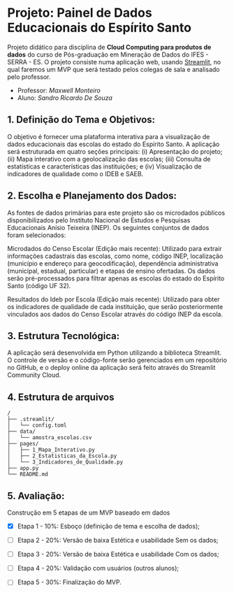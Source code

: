 # Projeto: Painel de Dados Educacionais do Espírito Santo

Projeto didático para disciplina de **Cloud Computing para produtos de dados** do curso de Pós-graduação em Mineração de Dados do IFES - SERRA - ES. O projeto consiste numa aplicação web, usando [Streamlit](https://streamlit.io/), no qual faremos um MVP que será testado pelos colegas de sala e analisado pelo professor.

- Professor: _Maxwell Monteiro_ 
- Aluno: _Sandro Ricardo De Souza_


## 1. Definição do Tema e Objetivos:

O objetivo é fornecer uma plataforma interativa para a visualização de dados educacionais das escolas do estado do Espírito Santo. A aplicação será estruturada em quatro seções principais: (i) Apresentação do projeto; (ii) Mapa interativo com a geolocalização das escolas; (iii) Consulta de estatísticas e características das instituições; e (iv) Visualização de indicadores de qualidade como o IDEB e SAEB.

## 2. Escolha e Planejamento dos Dados:

As fontes de dados primárias para este projeto são os microdados públicos disponibilizados pelo Instituto Nacional de Estudos e Pesquisas Educacionais Anísio Teixeira (INEP). Os seguintes conjuntos de dados foram selecionados:

Microdados do Censo Escolar (Edição mais recente): Utilizado para extrair informações cadastrais das escolas, como nome, código INEP, localização (município e endereço para geocodificação), dependência administrativa (municipal, estadual, particular) e etapas de ensino ofertadas. Os dados serão pré-processados para filtrar apenas as escolas do estado do Espírito Santo (código UF 32).

Resultados do Ideb por Escola (Edição mais recente): Utilizado para obter os indicadores de qualidade de cada instituição, que serão posteriormente vinculados aos dados do Censo Escolar através do código INEP da escola.

## 3. Estrutura Tecnológica:

A aplicação será desenvolvida em Python utilizando a biblioteca Streamlit. O controle de versão e o código-fonte serão gerenciados em um repositório no GitHub, e o deploy online da aplicação será feito através do Streamlit Community Cloud.

## 4. Estrutura de arquivos

```
/
├── .streamlit/
│   └── config.toml
├── data/
│   └── amostra_escolas.csv
├── pages/
│   ├── 1_Mapa_Interativo.py
│   ├── 2_Estatisticas_da_Escola.py
│   └── 3_Indicadores_de_Qualidade.py
├── app.py
└── README.md
```

## 5. Avaliação:

Construção em 5 etapas de um MVP baseado em dados

- [x] Etapa 1 - 10%: Esboço (definição de tema e escolha de dados);
- [ ] Etapa 2 - 20%: Versão de baixa Estética e usabilidade Sem os dados;
- [ ] Etapa 3 - 20%: Versão de baixa Estética e usabilidade Com os dados;
- [ ] Etapa 4 - 20%: Validação com usuários (outros alunos);
- [ ] Etapa 5 - 30%: Finalização do MVP.

